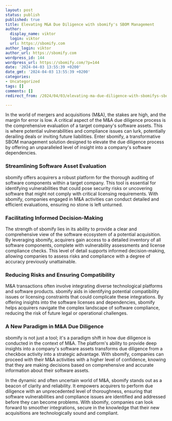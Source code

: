 ```yaml
---
layout: post
status: publish
published: true
title: Elevating M&A Due Diligence with sbomify's SBOM Management
author:
  display_name: viktor
  login: viktor
  url: https://sbomify.com
author_login: viktor
author_url: https://sbomify.com
wordpress_id: 144
wordpress_url: https://sbomify.com/?p=144
date: '2024-04-03 13:55:39 +0200'
date_gmt: '2024-04-03 13:55:39 +0200'
categories:
- Uncategorized
tags: []
comments: []
redirect_from: /2024/04/03/elevating-ma-due-diligence-with-sbomifys-sbom-management/

---
```


In the world of mergers and acquisitions (M&A), the stakes are high, and the margin for error is low. A critical aspect of the M&A due diligence process is the comprehensive evaluation of a target company's software assets. This is where potential vulnerabilities and compliance issues can lurk, potentially derailing deals or inviting future liabilities. Enter sbomify, a transformative SBOM management solution designed to elevate the due diligence process by offering an unparalleled level of insight into a company's software dependencies.

### Streamlining Software Asset Evaluation

sbomify offers acquirers a robust platform for the thorough auditing of software components within a target company. This tool is essential for identifying vulnerabilities that could pose security risks or uncovering software that might not comply with critical licensing requirements. With sbomify, companies engaged in M&A activities can conduct detailed and efficient evaluations, ensuring no stone is left unturned.

### Facilitating Informed Decision-Making

The strength of sbomify lies in its ability to provide a clear and comprehensive view of the software ecosystem of a potential acquisition. By leveraging sbomify, acquirers gain access to a detailed inventory of all software components, complete with vulnerability assessments and license compliance checks. This level of detail supports informed decision-making, allowing companies to assess risks and compliance with a degree of accuracy previously unattainable.

### Reducing Risks and Ensuring Compatibility

M&A transactions often involve integrating diverse technological platforms and software products. sbomify aids in identifying potential compatibility issues or licensing constraints that could complicate these integrations. By offering insights into the software licenses and dependencies, sbomify helps acquirers navigate the complex landscape of software compliance, reducing the risk of future legal or operational challenges.

### A New Paradigm in M&A Due Diligence

sbomify is not just a tool; it's a paradigm shift in how due diligence is conducted in the context of M&A. The platform's ability to provide deep insights into a company's software assets transforms due diligence from a checkbox activity into a strategic advantage. With sbomify, companies can proceed with their M&A activities with a higher level of confidence, knowing that they are making decisions based on comprehensive and accurate information about their software assets.

In the dynamic and often uncertain world of M&A, sbomify stands out as a beacon of clarity and reliability. It empowers acquirers to perform due diligence with an unprecedented level of thoroughness, ensuring that software vulnerabilities and compliance issues are identified and addressed before they can become problems. With sbomify, companies can look forward to smoother integrations, secure in the knowledge that their new acquisitions are technologically sound and compliant.
